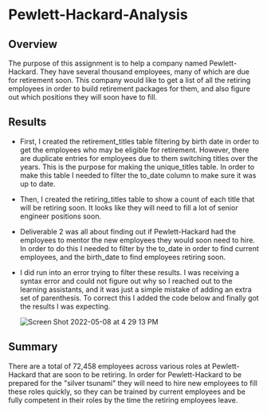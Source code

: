 # Pewlett-Hackard-Analysis
## Overview
The purpose of this assignment is to help a company named Pewlett-Hackard. They have several thousand employees, many of which are due for retirement soon. This company would like to get a list of all the retiring employees in order to build retirement packages for them, and also figure out which positions they will soon have to fill.
## Results
  * First, I created the retirement_titles table filtering by birth date in order to get the employees who may be eligible for retirement. However, there are duplicate entries for employees due to them switching titles over the years. This is the purpose for making the unique_titles table. In order to make this table I needed to filter the to_date column to make sure it was up to date.
  * Then, I created the retiring_titles table to show a count of each title that will be retiring soon. It looks like they will need to fill a lot of senior engineer positions soon.
  * Deliverable 2 was all about finding out if Pewlett-Hackard had the employees to mentor the new employees they would soon need to hire. In order to do this I needed to filter by the to_date in order to find current employees, and the birth_date to find employees retiring soon.
  * I did run into an error trying to filter these results. I was receiving a syntax error and could not figure out why so I reached out to the learning assistants, and it was just a simple mistake of adding an extra set of parenthesis. To correct this I added the code below and finally got the results I was expecting.
  
     ![Screen Shot 2022-05-08 at 4 29 13 PM](https://user-images.githubusercontent.com/98988407/167320984-1c39fb6f-fb66-4d48-bdb4-ff162e91c048.png)

## Summary
There are a total of 72,458 employees across various roles at Pewlett-Hackard that are soon to be retiring.
In order for Pewlett-Hackard to be prepared for the "silver tsunami" they will need to hire new employees to fill these roles quickly, so they can be trained by current employees and be fully competent in their roles by the time the retiring employees leave.
